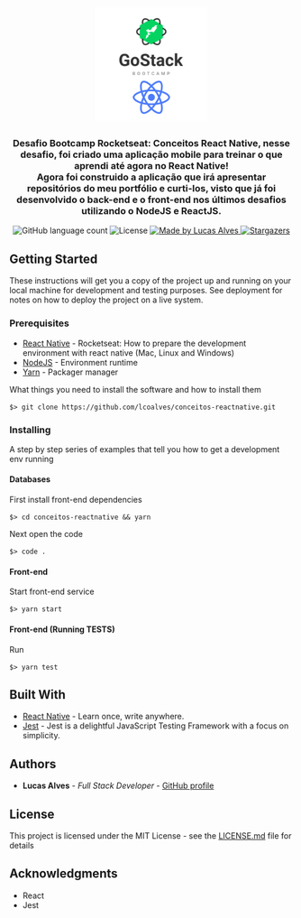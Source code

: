 <h1 align="center">
  <img alt="Conceitos React Native" title="Conceitos React Native" src=".github/gostack-reactnative.png" width="200px" />
</h1>

<h3 align="center">
  Desafio Bootcamp Rocketseat: Conceitos React Native, nesse desafio, foi criado uma aplicação mobile para treinar o que aprendi até agora no React Native!
  <br>
  Agora foi construido a aplicação que irá apresentar repositórios do meu portfólio e curti-los, visto que já foi desenvolvido o back-end e o front-end nos últimos desafios utilizando o NodeJS e ReactJS.
</h3>

<!-- <p align="center">See in action: <a href="#">click here</a></p> -->

<p align="center">
  <img alt="GitHub language count" src="https://img.shields.io/github/languages/count/lcoalves/conceitos-reactnative?color=%2304D361">

  <img alt="License" src="https://img.shields.io/badge/license-MIT-%2304D361">

  <a href="https://github.com/lcoalves">
    <img alt="Made by Lucas Alves" src="https://img.shields.io/badge/made%20by-Lucas%20Alves-%2304D361">
  </a>

  <a href="https://github.com/lcoalves/conceitos-reactnative/stargazers">
    <img alt="Stargazers" src="https://img.shields.io/github/stars/lcoalves/conceitos-reactnative?style=social">
  </a>
</p>

## Getting Started

These instructions will get you a copy of the project up and running on your local machine for development and testing purposes. See deployment for notes on how to deploy the project on a live system.

### Prerequisites
- [React Native](https://react-native.rocketseat.dev/) - Rocketseat: How to prepare the development environment with react native (Mac, Linux and Windows)
- [NodeJS](https://nodejs.org/en/) - Environment runtime
- [Yarn](https://yarnpkg.com/getting-started/install) - Packager manager

What things you need to install the software and how to install them

```
$> git clone https://github.com/lcoalves/conceitos-reactnative.git
```

### Installing

A step by step series of examples that tell you how to get a development env running

#### Databases
First install front-end dependencies
```
$> cd conceitos-reactnative && yarn
```
Next open the code
```
$> code .
```

#### Front-end
Start front-end service
```
$> yarn start
```

#### Front-end (Running TESTS)
Run
```
$> yarn test
```

## Built With

* [React Native](https://reactnative.dev/docs/getting-started) - Learn once, write anywhere.
* [Jest](https://jestjs.io/docs/en/getting-started) - Jest is a delightful JavaScript Testing Framework with a focus on simplicity.

## Authors

* **Lucas Alves** - *Full Stack Developer* - [GitHub profile](https://github.com/lcoalves)

## License

This project is licensed under the MIT License - see the [LICENSE.md](https://github.com/lcoalves/conceitos-reactnative/blob/master/LICENSE) file for details

## Acknowledgments

* React
* Jest
